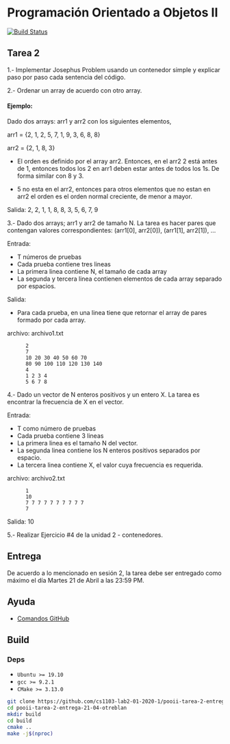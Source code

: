 # Programación Orientado a Objetos II

[![Build Status](https://travis-ci.com/otreblan/pooii-tarea-2-entrega-21-04-otreblan.svg?branch=master)](https://travis-ci.com/otreblan/pooii-tarea-2-entrega-21-04-otreblan)

## Tarea 2

1.- Implementar Josephus Problem usando un contenedor simple y explicar paso por paso cada 
sentencia del código.


2.- Ordenar un array de acuerdo con otro array.

#### Ejemplo:

Dado dos arrays: arr1 y arr2 con los siguientes elementos,

arr1 = {2, 1, 2, 5, 7, 1, 9, 3, 6, 8, 8}

arr2 = {2, 1, 8, 3}

*   El orden es definido por el array arr2. Entonces, en el arr2
2 está antes de 1, entonces todos los 2 en arr1 deben estar antes de 
todos los 1s. De forma similar con 8 y 3.

*   5 no esta en el arr2, entonces para otros elementos que no estan en arr2
el orden es el orden normal creciente, de menor a mayor.


Salida: 2, 2, 1, 1, 8, 8, 3, 5, 6, 7, 9

3.- Dado dos arrays; arr1 y arr2 de tamaño N. La tarea es hacer pares
que contengan valores correspondientes: (arr1[0], arr2[0]), (arr1[1], arr2[1]), ...

Entrada: 
*   T números de pruebas
*   Cada prueba contiene tres lineas
*   La primera linea contiene N, el tamaño de cada array
*   La segunda y tercera linea contienen elementos de cada array
separado por espacios.

Salida:
*   Para cada prueba, en una linea tiene que retornar el array de pares
formado por cada array.


archivo:  archivo1.txt

          2
          7
          10 20 30 40 50 60 70
          80 90 100 110 120 130 140
          4
          1 2 3 4
          5 6 7 8
          
4.- Dado un vector de N enteros positivos y un entero X. La tarea
es encontrar la frecuencia de X en el vector.

Entrada:
*   T como número de pruebas
*   Cada prueba contiene 3 lineas
*   La primera linea es el tamaño N del vector.
*   La segunda linea contiene los N enteros positivos separados por espacio.
*   La tercera linea contiene X, el valor cuya frecuencia es requerida.

archivo:  archivo2.txt

          1
          10
          7 7 7 7 7 7 7 7 7 7
          7
          
Salida:   10

5.- Realizar Ejercicio #4 de la unidad 2 - contenedores.


## Entrega
De acuerdo a lo mencionado en sesión 2, la tarea debe ser entregado 
como máximo el día Martes 21 de Abril a las 23:59 PM.

Ayuda
--
*   [Comandos GitHub](recursos/git-cheat-sheet-education.pdf)

## Build

### Deps

* `Ubuntu >= 19.10`
* `gcc >= 9.2.1`
* `CMake >= 3.13.0`

```bash
git clone https://github.com/cs1103-lab2-01-2020-1/pooii-tarea-2-entrega-21-04-otreblan
cd pooii-tarea-2-entrega-21-04-otreblan
mkdir build
cd build
cmake ..
make -j$(nproc)
```
